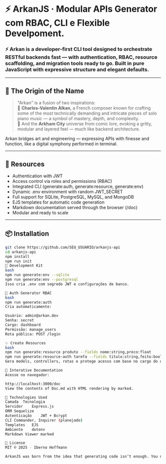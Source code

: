 # ⚡ ArkanJS · Modular APIs Generator com RBAC, CLI e Flexible Develpoment.

### ⚡ Arkan is a developer-first CLI tool designed to orchestrate RESTful backends fast — with authentication, RBAC, resource scaffolding, and migration tools ready to go. Built in pure JavaScript with expressive structure and elegant defaults.

---

## 📖 The Origin of the Name

> "Arkan" is a fusion of two inspirations:  
> 🎼 **Charles-Valentin Alkan**, a French composer known for crafting some of the most technically demanding and intricate pieces of solo piano music — a symbol of mastery, depth, and complexity.  
> 🦇 And the **Arkham City** universe from comic lore, evoking a gritty, modular and layered feel — much like backend architecture.

Arkan bridges art and engineering — expressing APIs with finesse and function, like a digital symphony performed in terminal.

---

## 🚀 Resources

- Authentication with JWT
- Access control via roles and permissions (RBAC)
- Integrated CLI (generate:auth, generate:resource, generate:env)
- Dynamic .env environment with random JWT_SECRET
- Full support for SQLite, PostgreSQL, MySQL, and MongoDB
- EJS templates for automatic code generation
- Markdown documentation served through the browser (/doc)
- Modular and ready to scale

---

## 📦 Installation

```bash
git clone https://github.com/SEU_USUARIO/arkanjs-api
cd arkanjs-api
npm install
npm run init
🔧 Development Kit
bash
npm run generate:env --sqlite
npm run generate:env --postgresql
Isso cria .env com segredo JWT e configurações de banco.

🔐 Auth Generator RBAC
bash
npm run generate:auth
Cria automaticamente:

Usuário: admin@arkan.dev
Senha: secret
Cargo: dashboard
Permissão: manage_users
Rota pública: POST /login

✨ Create Resources
bash
npm run generate:resource produto --fields nome:string,preco:float
npm run generate:resource-auth tarefa --fields titulo:string,feito:boolean
Gera models, controllers, rotas e protege acesso com base no cargo do usuário.

📄 Interative Documentation
Acesse no navegador:

http://localhost:3000/doc
View the contents of Doc.md with HTML rendering by marked.

🧰 Technologies Used
Camada	Tecnologia
Servidor	Express.js
ORM	Sequelize
Autenticação	JWT + Bcrypt
CLI	Commander, Inquirer (planejado)
Templates	EJS
Ambiente	dotenv
Markdown Viewer	marked

📝 License
MIT © 2025 - Iberno Hoffmann

ArkanJS was born from the idea that generating code isn’t enough. You need to generate structure, security, and meaning. If you enjoy elegant and flexible backend development, this is your foundation. Built with 💙, Classical Music, and architecture.

